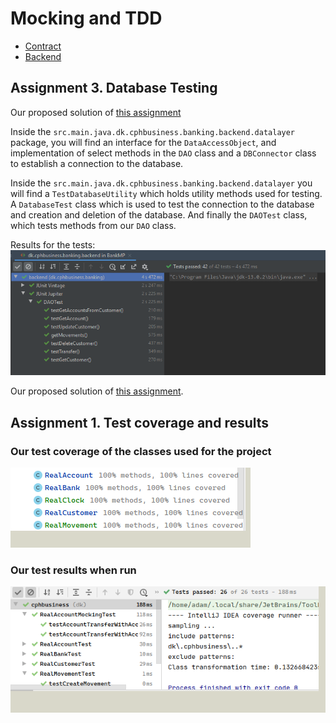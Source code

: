 # Mocking and TDD  
  * [Contract](https://github.com/DBois/BankContract)  
  * [Backend](https://github.com/DBois/Assigment_1_Mocking_TDD) 
## Assignment 3. Database Testing  
Our proposed solution of [this assignment](https://datsoftlyngby.github.io/soft2020spring/resources/db4fc3df-03-assignment-database.pdf)  

Inside the `src.main.java.dk.cphbusiness.banking.backend.datalayer` package, you will find an interface for the `DataAccessObject`, and implementation of select methods in the `DAO` class and a `DBConnector` class to establish a connection to the database.  

Inside the `src.main.java.dk.cphbusiness.banking.backend.datalayer` you will find a `TestDatabaseUtility` which holds utility methods used for testing. A `DatabaseTest` class which is used to test the connection to the database and creation and deletion of the database. And finally the `DAOTest` class, which tests methods from our `DAO` class.

Results for the tests:  
![](./db_test_results.png)
 
Our proposed solution of [this assignment](https://datsoftlyngby.github.io/soft2020spring/resources/85f09312-01-assignment-mocking.pdf).

## Assignment 1. Test coverage and results

### Our test coverage of the classes used for the project

![](./coverage.png)

### Our test results when run

![](./test_results.png)
